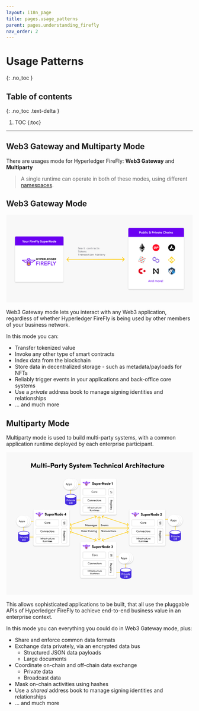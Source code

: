 ```yaml
---
layout: i18n_page
title: pages.usage_patterns
parent: pages.understanding_firefly
nav_order: 2
---
```


# Usage Patterns
{: .no_toc }

## Table of contents
{: .no_toc .text-delta }

1. TOC
{:toc}

---

## Web3 Gateway and Multiparty Mode

There are usages mode for Hyperledger FireFly: **Web3 Gateway** and **Multiparty**

> A single runtime can operate in both of these modes, using different [namespaces](../reference/namespaces.md).

## Web3 Gateway Mode

![Gateway Mode](../images/gateway_mode.png)

Web3 Gateway mode lets you interact with any Web3 application, regardless of whether Hyperledger FireFly
is being used by other members of your business network.

In this mode you can:
- Transfer tokenized value
- Invoke any other type of smart contracts
- Index data from the blockchain
- Store data in decentralized storage - such as metadata/payloads for NFTs
- Reliably trigger events in your applications and back-office core systems
- Use a _private_ address book to manage signing identities and relationships
- ... and much more

## Multiparty Mode

Multiparty mode is used to build multi-party systems, with a common application runtime deployed by each enterprise participant.

![Multiparty Mode](../images/multiparty_mode.png)

This allows sophisticated applications to be built, that all use the pluggable APIs of Hyperledger FireFly to achieve
end-to-end business value in an enterprise context.

In this mode you can everything you could do in Web3 Gateway mode, plus:
- Share and enforce common data formats
- Exchange data privately, via an encrypted data bus
  - Structured JSON data payloads
  - Large documents
- Coordinate on-chain and off-chain data exchange
  - Private data
  - Broadcast data
- Mask on-chain activities using hashes
- Use a _shared_ address book to manage signing identities and relationships
- ... and much more

